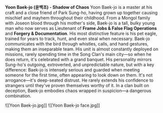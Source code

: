 **Yoon Baek-jo (윤백조) - Shadow of Chaos**
Yoon Baek-jo is a master at his craft and a close friend of Park Sung-ho, having grown up together causing mischief and mayhem throughout their childhood. From a Mongol family with Joseon blood through his mother's side, Baek-jo is a tall, bulky young man who now serves as Lieutenant of **Frame Jobs & False Flag Operations** and **Forgery & Documentation**.
His most distinctive feature is his pet eagle, trained for years to track, hunt, and even steal when necessary. Baek-jo communicates with the bird through whistles, calls, and hand gestures, making them an inseparable team. His unit is almost constantly deployed on missions, rarely spending time in the Song Clan's main city—so when he does return, it's celebrated with a grand banquet.
His personality mirrors Sung-ho's outgoing, extroverted, and unpredictable nature, but with a key difference: Baek-jo is intensely serious and guarded when meeting someone for the first time, often appearing to look down on them. It's not arrogance—it's deep-seated distrust. He rarely extends his confidence to strangers until they've proven themselves worthy of it.
In a clan built on deception, Baek-jo embodies chaos wrapped in suspicion—a dangerous combination.

![[Yoon Baek-jo.jpg]]
![[Yoon Baek-jo face.jpg]]